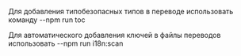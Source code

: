 Для добавления типобезопасных типов в переводе использовать команду --npm run toc

Для автоматического добавления ключей в файлы переводов использовать --npm run i18n:scan